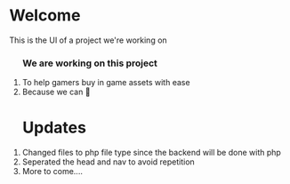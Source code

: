 <h1>Welcome</h1>
<p>This is the UI of a project we're working on</p>
<ol>
<h3>We are working on this project </h3>
<li>To help gamers buy in game assets with ease</li>
<li>Because we can 🙂</li>
</ol>
<ol>
<h1>Updates</h1>
<li>Changed files to php file type since the backend will be done with php</li>
<li>Seperated the head and nav to avoid repetition</li>
<li>More to come....</li>
</ol>